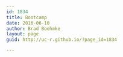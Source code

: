 ```yaml
---
id: 1834
title: Bootcamp
date: 2016-06-10
author: Brad Boehmke
layout: page
guid: http://uc-r.github.io/?page_id=1834

---
```




